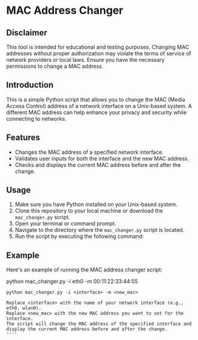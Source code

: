# MAC Address Changer

## Disclaimer
This tool is intended for educational and testing purposes. Changing MAC addresses without proper authorization may violate the terms of service of network providers or local laws. Ensure you have the necessary permissions to change a MAC address.

## Introduction
This is a simple Python script that allows you to change the MAC (Media Access Control) address of a network interface on a Unix-based system. A different MAC address can help enhance your privacy and security while connecting to networks.

## Features
- Changes the MAC address of a specified network interface.
- Validates user inputs for both the interface and the new MAC address.
- Checks and displays the current MAC address before and after the change.

## Usage
1. Make sure you have Python installed on your Unix-based system.
2. Clone this repository to your local machine or download the `mac_changer.py` script.
3. Open your terminal or command prompt.
4. Navigate to the directory where the `mac_changer.py` script is located.
5. Run the script by executing the following command:

## Example
Here's an example of running the MAC address changer script:

python mac_changer.py -i eth0 -m 00:11:22:33:44:55


```shell
python mac_changer.py -i <interface> -m <new_mac>

Replace <interface> with the name of your network interface (e.g., eth0, wlan0).
Replace <new_mac> with the new MAC address you want to set for the interface.
The script will change the MAC address of the specified interface and display the current MAC address before and after the change.
''''

